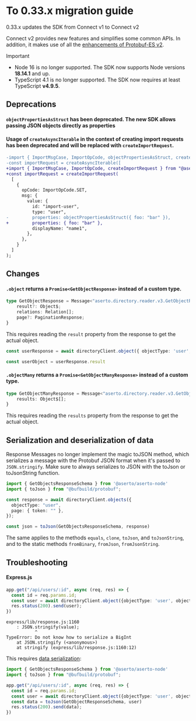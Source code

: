 # To 0.33.x migration guide

0.33.x updates the SDK from Connect v1 to Connect v2

Connect v2 provides new features and simplifies some common APIs. In addition,
it makes use of all the [enhancements of Protobuf-ES v2](https://buf.build/blog/protobuf-es-v2).

> [!IMPORTANT]
>
> - Node 16 is no longer supported. The SDK now supports Node versions **18.14.1** and up.
> - TypeScript 4.1 is no longer supported. The SDK now requires at least TypeScript **v4.9.5**.

## Deprecations

#### `objectPropertiesAsStruct` has been deprecated. The new SDK allows passing JSON objects directly as properties

#### Usage of `createAsyncIterable` in the context of creating import requests has been deprecated and will be replaced with `createImportRequest`.

```diff
-import { ImportMsgCase, ImportOpCode, objectPropertiesAsStruct, createAsyncIterable } from "@aserto/aserto-node"
-const importRequest = createAsyncIterable([
+import { ImportMsgCase, ImportOpCode, createImportRequest } from "@aserto/aserto-node"
+const importRequest = createImportRequest(
  [
    {
      opCode: ImportOpCode.SET,
      msg: {
        value: {
          id: "import-user",
          type: "user",
-         properties: objectPropertiesAsStruct({ foo: "bar" }),
+         properties: { foo: "bar" },
          displayName: "name1",
        },
      },
    }
  ]
);
```

## Changes

#### `.object` returns a `Promise<GetObjectResponse>` instead of a custom type.
```ts
type GetObjectResponse = Message<"aserto.directory.reader.v3.GetObjectResponse"> & {
    result?: Object$;
    relations: Relation[];
    page?: PaginationResponse;
}
```

This requires reading the `result` property from the response to get the actual object.

```ts
const userResponse = await directoryClient.object({ objectType: 'user', objectId: 'euang@acmecorp.com' });

const userObject = userResponse.result
```

#### `.objectMany` returns a `Promise<GetObjectManyResponse>` instead of a custom type.

```ts
type GetObjectManyResponse = Message<"aserto.directory.reader.v3.GetObjectManyResponse"> & {
    results: Object$[];
}
```

This requires reading the `results` property from the response to get the actual object.

## Serialization and deserialization of data

Response Messages no longer implement the magic toJSON method, which serializes a message with the Protobuf JSON format when it's passed to `JSON.stringify`. Make sure to always serializes to JSON with the toJson or toJsonString function.

```ts
import { GetObjectsResponseSchema } from '@aserto/aserto-node'
import { toJson } from "@bufbuild/protobuf";

const response = await directoryClient.objects({
  objectType: "user",
  page: { token: "" },
});

const json = toJson(GetObjectsResponseSchema, response)
```

The same applies to the methods `equals`, `clone`, `toJson`, and `toJsonString`, and to the static methods `fromBinary`, `fromJson`, `fromJsonString`.


## Troubleshooting

#### Express.js
```ts
app.get("/api/users/:id", async (req, res) => {
  const id = req.params.id;
  const user = await directoryClient.object({objectType: 'user', objectId: "key"});
  res.status(200).send(user);
})
```

```
express/lib/response.js:1160
    : JSON.stringify(value);
           ^
TypeError: Do not know how to serialize a BigInt
    at JSON.stringify (<anonymous>)
    at stringify (express/lib/response.js:1160:12)
```

This requires [data serialization](#serialization-and-deserialization-of-data):

```ts
import { GetObjectsResponseSchema } from '@aserto/aserto-node'
import { toJson } from "@bufbuild/protobuf";

app.get("/api/users/:id", async (req, res) => {
  const id = req.params.id;
  const user = await directoryClient.object({objectType: 'user', objectId: "key"});
  const data = toJson(GetObjectResponseSchema, user)
  res.status(200).send(data);
})
```

